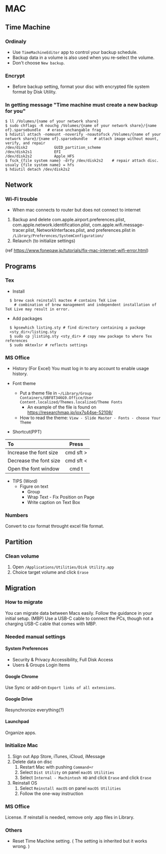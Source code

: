 # MAC

## Time Machine
### Ordinaly
- Use `TimeMachineEditor` app to control your backup schedule.
- Backup data in a volume is also used when you re-select the volume.
- Don't choose `New backup`.

### Encrypt
- Before backup setting, format your disc with encrypted file system format by Disk Utility.

### In getting message "Time machine must create a new backup for you"
```
$ ll /Volumes/{name of your network share}
$ sudo chflags -R nouchg /Volumes/{name of your network share}/{name of}.sparsebundle   # erase unchangable frag
$ hdiutil attach -nomount -noverify -noautofsck /Volumes/{name of your network share}/{name of}.sparsebundle   # attach image without mount, verify, and repair
/dev/disk2            GUID_partition_scheme           
/dev/disk2s1          EFI                             
/dev/disk2s2          Apple_HFS 
$ fsck_{file system name} -drfy /dev/disk2s2    # repair attach disc. usualy {file system name} = hfs
$ hdiutil detach /dev/disk2s2
```

## Network
### Wi-Fi trouble
- When mac connects to router but does not connect to internet  
1. Backup and delete com.apple.airport.preferences.plist, com.apple.network.identification.plist, com.apple.wifi.message-tracer.plist, NetworkInterfaces.plist, and preferences.plist in `/Library/Preferences/SystemConfiguration/`
2. Relaunch (to initialize settings)

(ref https://www.fonepaw.jp/tutorials/fix-mac-internet-wifi-error.html)

## Programs
### Tex
- Install
```
  $ brew cask reinstall mactex # contains TeX Live
    # combination of brew management and independent installation of TeX Live may result in error.
```

- Add packages
```
  $ kpsewhich listing.sty # find directory containing a package
  <sty_dir>/listing.sty
  $ sudo cp jlisting.sty <sty_dir> # copy new package to where Tex references
  $ sudo mktexlsr # reflects settings
```

### MS Office
- History
(For Excel) You must log in to any account to enable usage history.

- Font theme
    - Put a theme file in `~/Library/Group Containers/UBF8T346G9.Office/User Content.localized/Themes.localized/Theme Fonts`
        - An example of the file is found on https://researchmap.jp/jox7s44se-52108/
    - How to read the theme: `View - Slide Master - Fonts - choose Your Theme`

- Shortcut(PPT)

| To | Press |
   :--- | :---:
| Increase the font size | cmd sft > |
| Decrease the font size | cmd sft < | 
| Open the font window   | cmd t     |

- TIPS (Word)
    - Figure on text
        - Group
        - Wrap Text - Fix Position on Page
        - Write caption on Text Box

### Numbers
Convert to csv format throught excel file format.

## Partition
### Clean volume
1. Open `/Applications/Utilities/Disk Utility.app`
1. Choice target volume and click `Erase`

## Migration
### How to migrate
You can migrate data between Macs easily. Follow the guidance in your initial setup. (MBP) Use a USB-C cable to connect the PCs, though not a charging USB-C cable that comes with MBP.

### Needed manual settings
#### System Preferences
- Security & Privacy
Accessibility, Full Disk Access
- Users & Groups
Login Items

#### Google Chrome
Use Sync or add-on `Export links of all extensions`.

#### Google Drive
Resynchronize everything(?)

#### Launchpad
Organize apps.

### Initialize Mac
1. Sign out App Store, iTunes, iCloud, iMessage
1. Delete data on disc
    1. Restart Mac with pushing `Command+r`
    1. Select `Dist Utility` on panel `macOS Utilities`
    1. Select `Internal - Machintosh HD` and click `Erase` and click `Erase`
1. Reinstall OS
    1. Select `Reinstall macOS` on panel `macOS Utilities`
    1. Follow the one-way instruction

### MS Office
License. If reinstall is needed, remove only .app files in Library.

### Others
- Reset Time Machine setting. ( The setting is inherited but it works wrong. )
